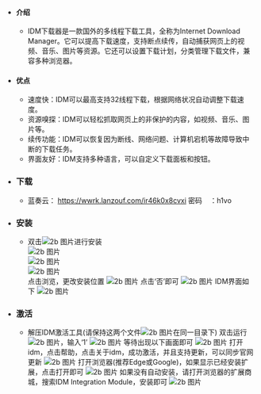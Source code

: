 * #### 介绍  
    - IDM下载器是一款国外的多线程下载工具，全称为Internet Download Manager。它可以提高下载速度，支持断点续传，自动捕获网页上的视频、音乐、图片等资源。它还可以设置下载计划，分类管理下载文件，兼容多种浏览器。

* #### 优点  

    - 速度快：IDM可以最高支持32线程下载，根据网络状况自动调整下载速度。
    - 资源嗅探：IDM可以轻松抓取网页上的非保护的内容，如视频、音乐、图片等。
    - 续传功能：IDM可以恢复因为断线、网络问题、计算机宕机等故障导致中断的下载任务。
    - 界面友好：IDM支持多种语言，可以自定义下载面板和按钮。

* ### 下载

    - 蓝奏云： <https://wwrk.lanzouf.com/ir46k0x8cvxi>
    密码&nbsp;&nbsp;&nbsp;&nbsp;：h1vo

* ### 安装

    - 双击![2b 图片](idm-img/8.png)进行安装  
    ![2b 图片](idm-img/2.png)  
    ![2b 图片](idm-img/3.png)  
    ![2b 图片](idm-img/4.png)  
    点击浏览，更改安装位置
    ![2b 图片](idm-img/5.png)
    点击‘否’即可
    ![2b 图片](idm-img/6.png)
    IDM界面如下
    ![2b 图片](idm-img/9.png)

* ### 激活  

    - 解压IDM激活工具(请保持这两个文件![2b 图片](idm-img/7.png)在同一目录下)
    双击运行![2b 图片](idm-img/10.png)，输入‘1’
    ![2b 图片](idm-img/11.png)
    等待出现以下画面即可
    ![2b 图片](idm-img/12.png)
    打开idm，点击帮助，点击关于idm，成功激活，并且支持更新，可以同步官网更新
    ![2b 图片](idm-img/13.png)
    打开浏览器(推荐Edge或Google)，如果显示已经安装扩展，点击打开即可
    ![2b 图片](idm-img/14.png)
    如果没有自动安装，请打开浏览器的扩展商城，搜索IDM Integration Module，安装即可
    ![2b 图片](idm-img/15.png)
